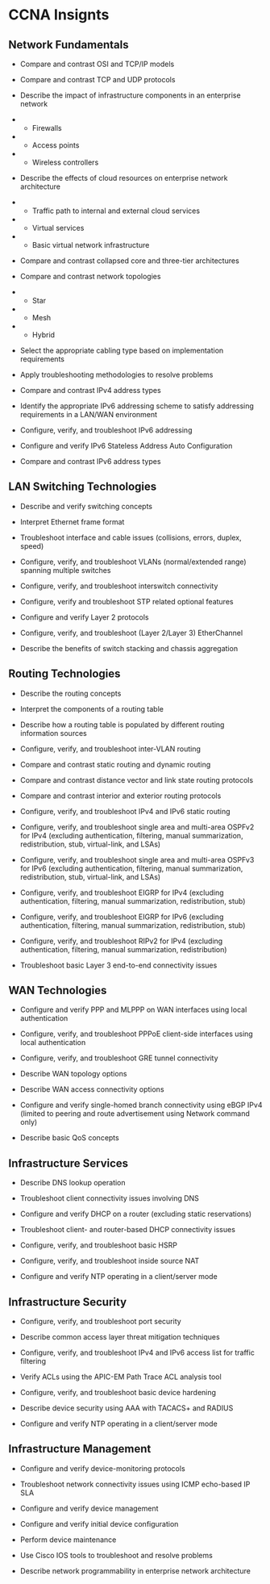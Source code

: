 # CCNA Insignts
<h2>Network Fundamentals</h2>

- Compare and contrast OSI and TCP/IP models

- Compare and contrast TCP and UDP protocols

- Describe the impact of infrastructure components in an enterprise network

- - Firewalls
- -  Access points
- - Wireless controllers
- Describe the effects of cloud resources on enterprise network architecture

- - Traffic path to internal and external cloud services
- - Virtual services
- - Basic virtual network infrastructure
- Compare and contrast collapsed core and three-tier architectures

- Compare and contrast network topologies

- - Star
- - Mesh
- - Hybrid
- Select the appropriate cabling type based on implementation requirements

- Apply troubleshooting methodologies to resolve problems

- Compare and contrast IPv4 address types

- Identify the appropriate IPv6 addressing scheme to satisfy addressing requirements in a LAN/WAN environment

- Configure, verify, and troubleshoot IPv6 addressing

- Configure and verify IPv6 Stateless Address Auto Configuration

- Compare and contrast IPv6 address types


<h2> LAN Switching Technologies </h2>

- Describe and verify switching concepts

- Interpret Ethernet frame format

- Troubleshoot interface and cable issues (collisions, errors, duplex, speed)

- Configure, verify, and troubleshoot VLANs (normal/extended range) spanning multiple switches

- Configure, verify, and troubleshoot interswitch connectivity

- Configure, verify and troubleshoot STP related optional features

- Configure and verify Layer 2 protocols

- Configure, verify, and troubleshoot (Layer 2/Layer 3) EtherChannel

- Describe the benefits of switch stacking and chassis aggregation


<h2> Routing Technologies </h2>

- Describe the routing concepts

- Interpret the components of a routing table

- Describe how a routing table is populated by different routing information sources

- Configure, verify, and troubleshoot inter-VLAN routing

- Compare and contrast static routing and dynamic routing

- Compare and contrast distance vector and link state routing protocols

- Compare and contrast interior and exterior routing protocols

- Configure, verify, and troubleshoot IPv4 and IPv6 static routing

- Configure, verify, and troubleshoot single area and multi-area OSPFv2 for IPv4 (excluding authentication, filtering, manual summarization, redistribution, stub, virtual-link, and LSAs)

- Configure, verify, and troubleshoot single area and multi-area OSPFv3 for IPv6 (excluding authentication, filtering, manual summarization, redistribution, stub, virtual-link, and LSAs)

- Configure, verify, and troubleshoot EIGRP for IPv4 (excluding authentication, filtering, manual summarization, redistribution, stub)

- Configure, verify, and troubleshoot EIGRP for IPv6 (excluding authentication, filtering, manual summarization, redistribution, stub)

- Configure, verify, and troubleshoot RIPv2 for IPv4 (excluding authentication, filtering, manual summarization, redistribution)

- Troubleshoot basic Layer 3 end-to-end connectivity issues


<h2> WAN Technologies </h2>

- Configure and verify PPP and MLPPP on WAN interfaces using local authentication

- Configure, verify, and troubleshoot PPPoE client-side interfaces using local authentication

- Configure, verify, and troubleshoot GRE tunnel connectivity

- Describe WAN topology options

- Describe WAN access connectivity options

- Configure and verify single-homed branch connectivity using eBGP IPv4 (limited to peering and route advertisement using Network command only)

- Describe basic QoS concepts


<h2> Infrastructure Services </h2>

- Describe DNS lookup operation

- Troubleshoot client connectivity issues involving DNS

- Configure and verify DHCP on a router (excluding static reservations)

- Troubleshoot client- and router-based DHCP connectivity issues

- Configure, verify, and troubleshoot basic HSRP


- Configure, verify, and troubleshoot inside source NAT

- Configure and verify NTP operating in a client/server mode


<h2> Infrastructure Security </h2>

- Configure, verify, and troubleshoot port security

- Describe common access layer threat mitigation techniques

- Configure, verify, and troubleshoot IPv4 and IPv6 access list for traffic filtering

- Verify ACLs using the APIC-EM Path Trace ACL analysis tool

- Configure, verify, and troubleshoot basic device hardening


- Describe device security using AAA with TACACS+ and RADIUS

- Configure and verify NTP operating in a client/server mode
 

<h2> Infrastructure Management </h2>

- Configure and verify device-monitoring protocols

- Troubleshoot network connectivity issues using ICMP echo-based IP SLA

- Configure and verify device management

- Configure and verify initial device configuration

- Perform device maintenance

- Use Cisco IOS tools to troubleshoot and resolve problems

- Describe network programmability in enterprise network architecture
